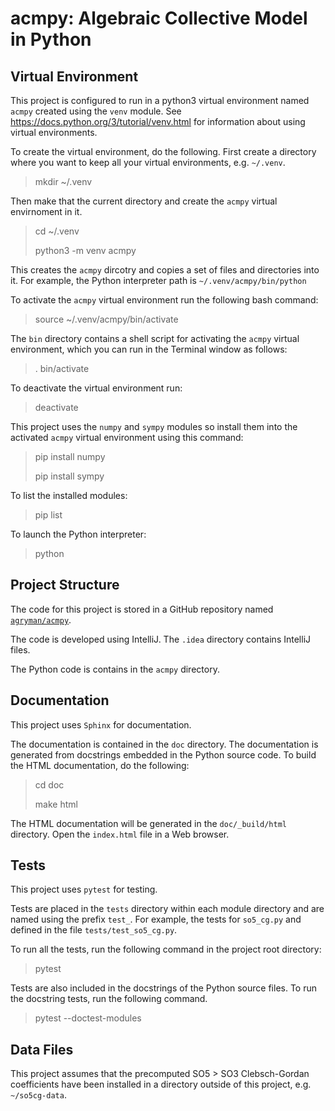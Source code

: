 # acmpy: Algebraic Collective Model in Python

## Virtual Environment

This project is configured to run in a python3 virtual environment
named `acmpy` created using the `venv` module.
See <https://docs.python.org/3/tutorial/venv.html> for information
about using virtual environments.

To create the virtual environment, do the following.
First create a directory where you want to keep all your virtual environments,
e.g. `~/.venv`.

> mkdir ~/.venv

Then make that the current directory and create the `acmpy` virtual envirnoment
in it.

> cd ~/.venv
>
> python3 -m venv acmpy

This creates the `acmpy` dircotry and copies a set of files and directories into it.
For example, the Python interpreter path is `~/.venv/acmpy/bin/python`

To activate the `acmpy` virtual environment run the following bash command:

> source ~/.venv/acmpy/bin/activate

The `bin` directory contains a shell script for activating the `acmpy`
virtual environment, which you can run in the Terminal window as follows:

> . bin/activate

To deactivate the virtual environment run:

> deactivate

This project uses the `numpy` and `sympy` modules so install them into the
activated `acmpy` virtual environment using this command:

> pip install numpy
>
> pip install sympy

To list the installed modules:

> pip list

To launch the Python interpreter:

> python

## Project Structure

The code for this project is stored in a GitHub repository named
[`agryman/acmpy`](https://github.com/agryman/acmpy).

The code is developed using IntelliJ. 
The `.idea` directory contains IntelliJ files.

The Python code is contains in the `acmpy` directory.

## Documentation

This project uses `Sphinx` for documentation.

The documentation is contained in the `doc` directory.
The documentation is generated from docstrings embedded in the Python source code.
To build the HTML documentation, do the following:

> cd doc
>
> make html

The HTML documentation will be generated in the `doc/_build/html` directory.
Open the `index.html` file in a Web browser.

## Tests

This project uses `pytest` for testing.

Tests are placed in the `tests` directory within each module directory
and are named using the prefix `test_`. For example, the tests for `so5_cg.py`
and defined in the file `tests/test_so5_cg.py`.

To run all the tests, run the following command in the project root directory:

> pytest

Tests are also included in the docstrings of the Python source files.
To run the docstring tests, run the following command.

> pytest --doctest-modules

## Data Files

This project assumes that the precomputed SO5 > SO3 Clebsch-Gordan coefficients
have been installed in a directory outside of this project, e.g. `~/so5cg-data`.

